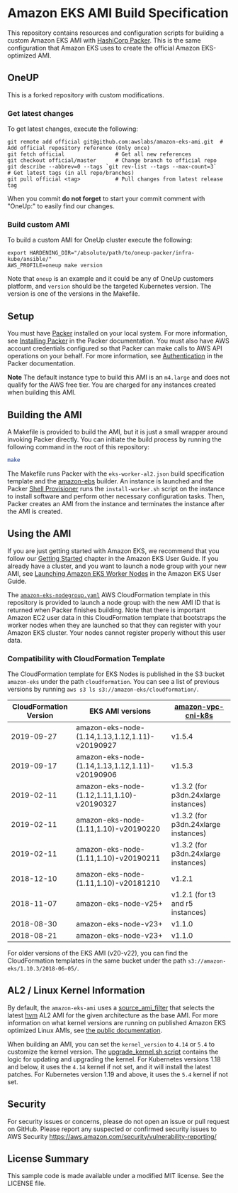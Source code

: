 # Amazon EKS AMI Build Specification

This repository contains resources and configuration scripts for building a
custom Amazon EKS AMI with [HashiCorp Packer](https://www.packer.io/). This is
the same configuration that Amazon EKS uses to create the official Amazon
EKS-optimized AMI.

## OneUP

This is a forked repository with custom modifications.

### Get latest changes

To get latest changes, execute the following:

```
git remote add official git@github.com:awslabs/amazon-eks-ami.git  # Add official repository reference (Only once)
git fetch official                # Get all new references
git checkout official/master      # Change branch to official repo
git describe --abbrev=0 --tags `git rev-list --tags --max-count=3`      # Get latest tags (in all repo/branches)
git pull official <tag>           # Pull changes from latest release tag
```

When you commit **do not forget** to start your commit comment with "OneUp:" to easily find our changes.

### Build custom AMI

To build a custom AMI for OneUp cluster execute the following:

```
export HARDENING_DIR="/absolute/path/to/oneup-packer/infra-kube/ansible/"
AWS_PROFILE=oneup make version
```

Note that `oneup` is an example and it could be any of OneUp customers platform, and `version` should be the targeted Kubernetes version. The version is one of the versions in the Makefile.

## Setup

You must have [Packer](https://www.packer.io/) installed on your local system.
For more information, see [Installing Packer](https://www.packer.io/docs/install/index.html)
in the Packer documentation. You must also have AWS account credentials
configured so that Packer can make calls to AWS API operations on your behalf.
For more information, see [Authentication](https://www.packer.io/docs/builders/amazon.html#specifying-amazon-credentials)
in the Packer documentation.

**Note**
The default instance type to build this AMI is an `m4.large` and does not
qualify for the AWS free tier. You are charged for any instances created
when building this AMI.

## Building the AMI

A Makefile is provided to build the AMI, but it is just a small wrapper around
invoking Packer directly. You can initiate the build process by running the
following command in the root of this repository:

```bash
make
```

The Makefile runs Packer with the `eks-worker-al2.json` build specification
template and the [amazon-ebs](https://www.packer.io/docs/builders/amazon-ebs.html)
builder. An instance is launched and the Packer [Shell
Provisioner](https://www.packer.io/docs/provisioners/shell.html) runs the
`install-worker.sh` script on the instance to install software and perform other
necessary configuration tasks.  Then, Packer creates an AMI from the instance
and terminates the instance after the AMI is created.

## Using the AMI

If you are just getting started with Amazon EKS, we recommend that you follow
our [Getting Started](https://docs.aws.amazon.com/eks/latest/userguide/getting-started.html)
chapter in the Amazon EKS User Guide. If you already have a cluster, and you
want to launch a node group with your new AMI, see [Launching Amazon EKS Worker
Nodes](https://docs.aws.amazon.com/eks/latest/userguide/launch-workers.html)
in the Amazon EKS User Guide.

The [`amazon-eks-nodegroup.yaml`](amazon-eks-nodegroup.yaml) AWS CloudFormation
template in this repository is provided to launch a node group with the new AMI
ID that is returned when Packer finishes building. Note that there is important
Amazon EC2 user data in this CloudFormation template that bootstraps the worker
nodes when they are launched so that they can register with your Amazon EKS
cluster. Your nodes cannot register properly without this user data.

### Compatibility with CloudFormation Template

The CloudFormation template for EKS Nodes is published in the S3 bucket
`amazon-eks` under the path `cloudformation`. You can see a list of previous
versions by running `aws s3 ls s3://amazon-eks/cloudformation/`.

| CloudFormation Version | EKS AMI versions                           | [amazon-vpc-cni-k8s](https://github.com/aws/amazon-vpc-cni-k8s/releases) |
| ---------------------- | ------------------------------------------ | -------------------- |
| 2019-09-27             | amazon-eks-node-(1.14,1.13,1.12,1.11)-v20190927 | v1.5.4
| 2019-09-17             | amazon-eks-node-(1.14,1.13,1.12,1.11)-v20190906 | v1.5.3
| 2019-02-11             | amazon-eks-node-(1.12,1.11,1.10)-v20190327 | v1.3.2 (for p3dn.24xlarge instances) |
| 2019-02-11             | amazon-eks-node-(1.11,1.10)-v20190220      | v1.3.2 (for p3dn.24xlarge instances) |
| 2019-02-11             | amazon-eks-node-(1.11,1.10)-v20190211      | v1.3.2 (for p3dn.24xlarge instances) |
| 2018-12-10             | amazon-eks-node-(1.11,1.10)-v20181210      | v1.2.1 |
| 2018-11-07             | amazon-eks-node-v25+                       | v1.2.1 (for t3 and r5 instances) |
| 2018-08-30             | amazon-eks-node-v23+                       | v1.1.0 |
| 2018-08-21             | amazon-eks-node-v23+                       | v1.1.0 |

For older versions of the EKS AMI (v20-v22), you can find the CloudFormation
templates in the same bucket under the path `s3://amazon-eks/1.10.3/2018-06-05/`.

## AL2 / Linux Kernel Information

By default, the `amazon-eks-ami` uses a [source_ami_filter](https://github.com/awslabs/amazon-eks-ami/blob/e3f1b910f83ad1f27e68312e50474ea6059f052d/eks-worker-al2.json#L46) that selects the latest [hvm](https://docs.aws.amazon.com/AWSEC2/latest/UserGuide/virtualization_types.html) AL2 AMI for the given architecture as the base AMI. For more information on what kernel versions are running on published Amazon EKS optimized Linux AMIs, see [the public documentation](https://docs.aws.amazon.com/eks/latest/userguide/eks-linux-ami-versions.html).

When building an AMI, you can set the `kernel_version` to `4.14` or `5.4` to customize the kernel version. The [upgrade_kernel.sh script](https://github.com/awslabs/amazon-eks-ami/blob/master/scripts/upgrade_kernel.sh#L26) contains the logic for updating and upgrading the kernel. For Kubernetes versions 1.18 and below, it uses the `4.14` kernel if not set, and it will install the latest patches. For Kubernetes version 1.19 and above, it uses the `5.4` kernel if not set.

## Security

For security issues or concerns, please do not open an issue or pull request on GitHub. Please report any suspected or confirmed security issues to AWS Security https://aws.amazon.com/security/vulnerability-reporting/

## License Summary

This sample code is made available under a modified MIT license. See the LICENSE file.
